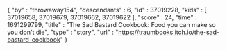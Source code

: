 {
  "by" : "throwaway154",
  "descendants" : 6,
  "id" : 37019228,
  "kids" : [ 37019658, 37019679, 37019662, 37019622 ],
  "score" : 24,
  "time" : 1691299799,
  "title" : "The Sad Bastard Cookbook: Food you can make so you don't die",
  "type" : "story",
  "url" : "https://traumbooks.itch.io/the-sad-bastard-cookbook"
}
